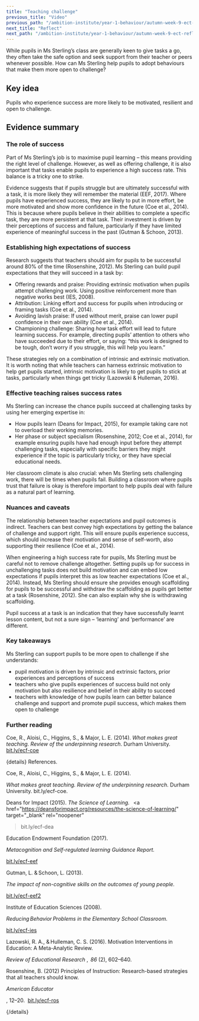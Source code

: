 ```yaml
---
title: "Teaching challenge"
previous_title: "Video"
previous_path: "/ambition-institute/year-1-behaviour/autumn-week-9-ect-video"
next_title: "Reflect"
next_path: "/ambition-institute/year-1-behaviour/autumn-week-9-ect-reflect"
---
```


While pupils in Ms Sterling’s class are generally keen to give tasks a go, they often take the safe option and seek support from their teacher or peers whenever possible. How can Ms Sterling help pupils to adopt behaviours that make them more open to challenge?

## Key idea

Pupils who experience success are more likely to be motivated, resilient and open to challenge.

## Evidence summary

### The role of success

Part of Ms Sterling’s job is to maximise pupil learning – this means providing the right level of challenge. However, as well as offering challenge, it is also important that tasks enable pupils to experience a high success rate. This balance is a tricky one to strike.

Evidence suggests that if pupils struggle but are ultimately successful with a task, it is more likely they will remember the material (EEF, 2017). Where pupils have experienced success, they are likely to put in more effort, be more motivated and show more confidence in the future (Coe et al., 2014). This is because where pupils believe in their abilities to complete a specific task, they are more persistent at that task. Their investment is driven by their perceptions of success and failure, particularly if they have limited experience of meaningful success in the past (Gutman & Schoon, 2013).

### Establishing high expectations of success

Research suggests that teachers should aim for pupils to be successful around 80% of the time (Rosenshine, 2012). Ms Sterling can build pupil expectations that they will succeed in a task by:

- Offering rewards and praise: Providing extrinsic motivation when pupils attempt challenging work. Using positive reinforcement more than negative works best (IES, 2008).
- Attribution: Linking effort and success for pupils when introducing or framing tasks (Coe et al., 2014).
- Avoiding lavish praise: If used without merit, praise can lower pupil confidence in their own ability (Coe et al., 2014).
- Championing challenge: Sharing _how_ task effort will lead to future learning success. For example, directing pupils’ attention to others who have succeeded due to their effort, or saying: “this work is designed to be tough, don’t worry if you struggle, this will help you learn.”

These strategies rely on a combination of intrinsic and extrinsic motivation. It is worth noting that while teachers can harness extrinsic motivation to help get pupils started, intrinsic motivation is likely to get pupils to stick at tasks, particularly when things get tricky (Lazowski & Hulleman, 2016).

### Effective teaching raises success rates

Ms Sterling can increase the chance pupils succeed at challenging tasks by using her emerging expertise in:

- How pupils learn (Deans for Impact, 2015), for example taking care not to overload their working memories.
- Her phase or subject specialism (Rosenshine, 2012; Coe et al., 2014), for example ensuring pupils have had enough input before they attempt challenging tasks, especially with specific barriers they might experience if the topic is particularly tricky, or they have special educational needs.

Her classroom climate is also crucial: when Ms Sterling sets challenging work, there will be times when pupils fail. Building a classroom where pupils trust that failure is okay is therefore important to help pupils deal with failure as a natural part of learning.

### Nuances and caveats

The relationship between teacher expectations and pupil outcomes is indirect. Teachers can best convey high expectations by getting the balance of challenge and support right. This will ensure pupils experience success, which should increase their motivation and sense of self-worth, also supporting their resilience (Coe et al., 2014).

When engineering a high success rate for pupils, Ms Sterling must be careful not to remove challenge altogether. Setting pupils up for success in unchallenging tasks does not build motivation and can embed low expectations if pupils interpret this as low teacher expectations (Coe et al., 2014). Instead, Ms Sterling should ensure she provides enough scaffolding for pupils to be successful and withdraw the scaffolding as pupils get better at a task (Rosenshine, 2012). She can also explain why she is withdrawing scaffolding.

Pupil success at a task is an indication that they have successfully learnt lesson content, but not a sure sign – ‘learning’ and ‘performance’ are different.

### Key takeaways

Ms Sterling can support pupils to be more open to challenge if she
understands:

- pupil motivation is driven by intrinsic and extrinsic factors, prior experiences and perceptions of success
- teachers who give pupils experiences of success build not only motivation but also resilience and belief in their ability to succeed
- teachers with knowledge of how pupils learn can better balance challenge and support and promote pupil success, which makes them open to challenge

### Further reading

Coe, R., Aloisi, C., Higgins, S., & Major, L. E. (2014). _What makes great teaching. Review of the underpinning research_. Durham University. [bit.ly/ecf-coe](http://bit.ly/ecf-coe)

{details}
References.

Coe, R., Aloisi, C., Higgins, S., &amp; Major, L. E. (2014).

<i>
What makes great teaching. Review of the underpinning research.
</i>
Durham University. bit.ly/ecf-coe.

Deans for Impact (2015).
<i>
The Science of Learning.
</i>
 
<a
href="https://deansforimpact.org/resources/the-science-of-learning/"
target="\_blank"
rel="noopener"

> bit.ly/ecf-dea
> </a>

Education Endowment Foundation (2017). 
<i>

Metacognition and Self-regulated learning Guidance Report.

</i>

<a href="http://bit.ly/ecf-eef" target="_blank" rel="noopener">
bit.ly/ecf-eef
</a>

Gutman, L. &amp; Schoon, L. (2013). 
<i>

The impact of non-cognitive skills on the outcomes of young people.

</i>

<a href="http://bit.ly/ecf-eef2" target="_blank" rel="noopener">
bit.ly/ecf-eef2
</a>

Institute of Education Sciences (2008).
<i>

Reducing Behavior Problems in the Elementary School Classroom.

</i>

<a href="http://bit.ly/ecf-ies" target="_blank" rel="noopener">
bit.ly/ecf-ies
</a>

Lazowski, R. A., &amp; Hulleman, C. S. (2016). Motivation Interventions in
Education: A Meta-Analytic Review. 

<i>
  Review of Educational Research
</i>
, 
<i>
  86
</i>
(2), 602–640.

Rosenshine, B. (2012) Principles of Instruction: Research-based strategies
that all teachers should know. 

<i>
  American Educator
</i>

, 12–20. 
<a href="http://bit.ly/ecf-ros" target="_blank" rel="noopener">
bit.ly/ecf-ros
</a>

 {/details}
